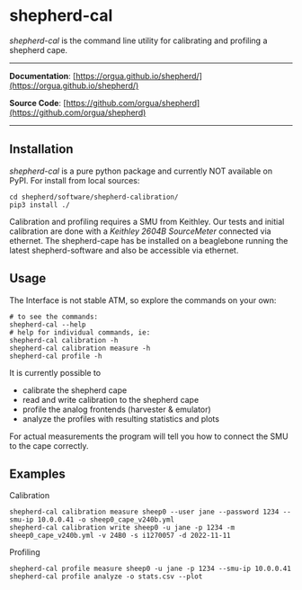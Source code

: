 # shepherd-cal

*shepherd-cal* is the command line utility for calibrating and profiling a shepherd cape.

---

**Documentation**: [https://orgua.github.io/shepherd/](https://orgua.github.io/shepherd/)

**Source Code**: [https://github.com/orgua/shepherd](https://github.com/orgua/shepherd)

---

## Installation

*shepherd-cal* is a pure python package and currently NOT available on PyPI.
For install from local sources:

```Shell
cd shepherd/software/shepherd-calibration/
pip3 install ./
```

Calibration and profiling requires a SMU from Keithley. Our tests and initial calibration are done with a *Keithley 2604B SourceMeter* connected via ethernet. The shepherd-cape has be installed on a beaglebone running the latest shepherd-software and also be accessible via ethernet.

## Usage

The Interface is not stable ATM, so explore the commands on your own:

```Shell
# to see the commands:
shepherd-cal --help
# help for individual commands, ie:
shepherd-cal calibration -h
shepherd-cal calibration measure -h
shepherd-cal profile -h
```

It is currently possible to

- calibrate the shepherd cape
- read and write calibration to the shepherd cape
- profile the analog frontends (harvester & emulator)
- analyze the profiles with resulting statistics and plots

For actual measurements the program will tell you how to connect the SMU to the cape correctly.

## Examples

Calibration

```Shell
shepherd-cal calibration measure sheep0 --user jane --password 1234 --smu-ip 10.0.0.41 -o sheep0_cape_v240b.yml
shepherd-cal calibration write sheep0 -u jane -p 1234 -m sheep0_cape_v240b.yml -v 24B0 -s i1270057 -d 2022-11-11
```

Profiling

```Shell
shepherd-cal profile measure sheep0 -u jane -p 1234 --smu-ip 10.0.0.41
shepherd-cal profile analyze -o stats.csv --plot
```
